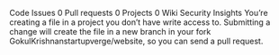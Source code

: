 <p>
Code
Issues 0
Pull requests 0
Projects 0
Wiki
Security
Insights
You’re creating a file in a project you don’t have write access to. Submitting a change will create the file in a new branch in your fork GokulKrishnanstartupverge/website, so you can send a pull request.
</p>
